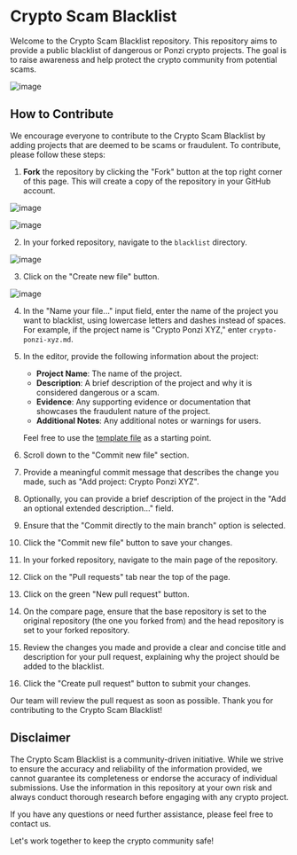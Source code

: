 # Crypto Scam Blacklist

Welcome to the Crypto Scam Blacklist repository. This repository aims to provide a public blacklist of dangerous or Ponzi crypto projects. The goal is to raise awareness and help protect the crypto community from potential scams.

![image](https://github.com/Decripto-org/crypto-scam-blacklist/assets/134168296/5d86773c-02b2-457d-9b30-abfa18683714)

## How to Contribute

We encourage everyone to contribute to the Crypto Scam Blacklist by adding projects that are deemed to be scams or fraudulent. To contribute, please follow these steps:

1. **Fork** the repository by clicking the "Fork" button at the top right corner of this page. This will create a copy of the repository in your GitHub account.

![image](https://github.com/Decripto-org/crypto-scam-blacklist/assets/134168296/7995c0d1-b782-4db2-aa38-538ba6a303ff)

![image](https://github.com/Decripto-org/crypto-scam-blacklist/assets/134168296/b38bd4aa-a9c7-4362-9e4c-4edf356befe5)

2. In your forked repository, navigate to the `blacklist` directory.

![image](https://github.com/Decripto-org/crypto-scam-blacklist/assets/134168296/23faeeab-b87d-4bdc-9f02-a5469318c0b8)

3. Click on the "Create new file" button.

![image](https://github.com/Decripto-org/crypto-scam-blacklist/assets/134168296/2639a8e4-b0a1-4f37-91a2-de51b3388023)

4. In the "Name your file..." input field, enter the name of the project you want to blacklist, using lowercase letters and dashes instead of spaces. For example, if the project name is "Crypto Ponzi XYZ," enter `crypto-ponzi-xyz.md`.

5. In the editor, provide the following information about the project:

   - **Project Name**: The name of the project.
   - **Description**: A brief description of the project and why it is considered dangerous or a scam.
   - **Evidence**: Any supporting evidence or documentation that showcases the fraudulent nature of the project.
   - **Additional Notes**: Any additional notes or warnings for users.

   Feel free to use the [template file](./template.md) as a starting point.

6. Scroll down to the "Commit new file" section.

7. Provide a meaningful commit message that describes the change you made, such as "Add project: Crypto Ponzi XYZ".

8. Optionally, you can provide a brief description of the project in the "Add an optional extended description..." field.

9. Ensure that the "Commit directly to the main branch" option is selected.

10. Click the "Commit new file" button to save your changes.

11. In your forked repository, navigate to the main page of the repository.

12. Click on the "Pull requests" tab near the top of the page.

13. Click on the green "New pull request" button.

14. On the compare page, ensure that the base repository is set to the original repository (the one you forked from) and the head repository is set to your forked repository.

15. Review the changes you made and provide a clear and concise title and description for your pull request, explaining why the project should be added to the blacklist.

16. Click the "Create pull request" button to submit your changes.

Our team will review the pull request as soon as possible. Thank you for contributing to the Crypto Scam Blacklist!

## Disclaimer

The Crypto Scam Blacklist is a community-driven initiative. While we strive to ensure the accuracy and reliability of the information provided, we cannot guarantee its completeness or endorse the accuracy of individual submissions. Use the information in this repository at your own risk and always conduct thorough research before engaging with any crypto project.

If you have any questions or need further assistance, please feel free to contact us.

Let's work together to keep the crypto community safe!

